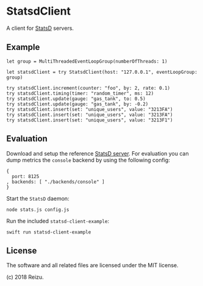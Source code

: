 # StatsdClient

A client for [StatsD](https://github.com/etsy/statsd) servers.

## Example

```
let group = MultiThreadedEventLoopGroup(numberOfThreads: 1)

let statsdClient = try StatsdClient(host: "127.0.0.1", eventLoopGroup: group)

try statsdClient.increment(counter: "foo", by: 2, rate: 0.1)
try statsdClient.timing(timer: "random_timer", ms: 12)
try statsdClient.update(gauge: "gas_tank", to: 0.5)
try statsdClient.update(gauge: "gas_tank", by: -0.2)
try statsdClient.insert(set: "unique_users", value: "3213FA")
try statsdClient.insert(set: "unique_users", value: "3213FA")
try statsdClient.insert(set: "unique_users", value: "3213F1")
```

## Evaluation

Download and setup the reference [StatsD server](https://github.com/etsy/statsd). For evaluation you can dump metrics the `console` backend by using the following config:

```
{
  port: 8125
, backends: [ "./backends/console" ]
}
```

Start the `StatsD` daemon:

```
node stats.js config.js 
```

Run the included `statsd-client-example`:

```
swift run statsd-client-example
```

## License

The software and all related files are licensed under the MIT license.

(c) 2018 Reizu.
